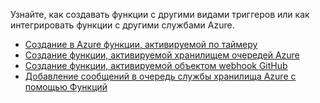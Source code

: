 Узнайте, как создавать функции с другими видами триггеров или как интегрировать функции с другими службами Azure.


+ [Создание в Azure функции, активируемой по таймеру](../articles/azure-functions/functions-create-scheduled-function.md) 
+ [Создание функции, активируемой хранилищем очередей Azure](../articles/azure-functions/functions-create-storage-queue-triggered-function.md) 
+ [Создание функции, активируемой объектом webhook GitHub](../articles/azure-functions/functions-create-github-webhook-triggered-function.md) 
+ [Добавление сообщений в очередь службы хранилища Azure с помощью Функций](../articles/azure-functions/functions-integrate-storage-queue-output-binding.md) 

